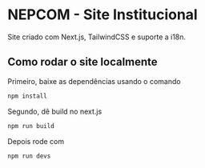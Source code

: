 # NEPCOM - Site Institucional

Site criado com Next.js, TailwindCSS e suporte a i18n.

## Como rodar o site localmente

Primeiro, baixe as dependências usando o comando

```bash
npm install
```

Segundo, dê build no next.js

```bash
npm run build
```

Depois rode com

```bash
npm run devs
```
